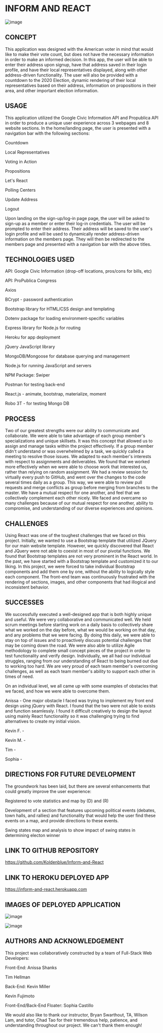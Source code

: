 # INFORM AND REACT
![image](https://img.shields.io/badge/license-MIT%20License-green)


## CONCEPT

This application was designed with the American voter in mind that would like to make their vote count, but does not have the necessary information in order to make an informed decision.  In this app, the user will be able to enter their address upon signup, have that address saved in their login profile, and have their local representatives displayed, along with other address-driven functionality.  The user will also be provided with a countdown to the 2020 Election, dynamic rendering of their local representatives based on their address, information on propositions in their area, and other important election information.      


## USAGE

This application utilized the Google Civic Information API and Propublica API in order to produce a unique user experience across 3 webpages and 8 website sections.  In the home/landing page, the user is presented with a navigation bar with the following sections:

<p>Countdown</p>
<p>Local Representatives</p>
<p>Voting in Action</p>
<p>Propositions</p>
<p>Let's React</p>
<p>Polling Centers</p>
<p>Update Address</p>
<p>Logout</p>


Upon landing on the sign-up/log-in page page, the user will be asked to sign-up as a member or enter their log-in credentials.  The user will be prompted to enter their address.  Their address will be saved to the user's login profile and will be used to dynamically render address-driven information on the members page.  They will then be redirected to the members page and presented with a navigation bar with the above titles.   


## TECHNOLOGIES USED
 
<p>API: Google Civic Information (drop-off locations, pros/cons for bills, etc)</p> 
<p>API: ProPublica Congress</p>
<p>Axios</p>
<p>BCrypt - password authentication</p>
<p>Bootstrap library for HTML/CSS design and templating</p>
<p>Dotenv package for loading environment-specific variables<p>
<p>Express library for Node.js for routing</p>
<p>Heroku for app deployment</p>
<p>jQuery JavaScript library</p>
<p>MongoDB/Mongoose for database querying and management</p>
<p>Node.js for running JavaScript and servers</p>
<p>NPM Package: Swiper</p>
<p>Postman for testing back-end</p>
<p>React.js - animate, bootstrap, materialize, moment</p>
<p>Robo 3T - for testing Mongo DB</p>


## PROCESS

Two of our greatest strengths were our ability to communicate and collaborate.  We were able to take advantage of each group member's specializations and unique skillsets.  It was this concept that allowed us to assign and manage tasks within the project effectively.  If a group member didn't understand or was overwhelmed by a task, we quickly called a meeting to resolve those issues.  We adapted to each member's interests with respect to assignments and deliverables.  We found that we worked more effectively when we were able to choose work that interested us, rather than relying on random assignment.  We had a review session for virtually every push to GitHub, and went over the changes to the code several times daily as a group.  This way, we were able to review pull requests and merge conflicts as group before merging from branches to the master.  We have a mutual respect for one another, and feel that we collectively complement each other nicely.  We faced and overcame so many challenges because of our mutual respect for one another, ability to compromise, and understanding of our diverse experiences and opinions.  


## CHALLENGES

Using React was one of the toughest challenges that we faced on this project.  Initially, we wanted to use a Bootstrap template that utilized JQuery for our main website template.  However, we quickly discovered that React and JQuery were not able to coexist in most of our pivotal functions.  We found that Bootstrap templates are not very prominent in the React world.  In the past, we have started with a Bootstrap template and customized it to our liking.  In this project, we were forced to take individual Bootstrap components and add them one by one, without the ability to logically style each component.  The front-end team was continuously frustrated with the rendering of sections, images, and other components that had illogical and inconsistent behavior.  


## SUCCESSES

We successfully executed a well-designed app that is both highly unique and useful. We were very collaborative and communicated well. We held scrum meetings before starting work on a daily basis to collectively share what we worked on the day before, what we would be working on that day, and any problems that we were facing. By doing this daily, we were able to stay on top of issues and to proactively discuss potential challenges that may be coming down the road. We were also able to utilize Agile methodology to complete small concept pieces of the project in order to test functionality and verify design.  Individually, we all had our individual struggles, ranging from our understanding of React to being burned out due to working too hard.  We are very proud of each team member's overcoming challenges, as well as each team member's ability to support each other in times of need.  

On an individual level, we all came up with some examples of obstacles that we faced, and how we were able to overcome them.

Anissa - One major obstacle I faced was trying to implement my front end design using jQuery with React. I found that the two were not able to exists and function seamlessly. I found it difficult creatively to design the layout using mainly React functionality so it was challenging trying to find alternatives to create my initial vision.

Kevin F. - 

Kevin M. - 

Tim - 

Sophia - 


## DIRECTIONS FOR FUTURE DEVELOPMENT

The groundwork has been laid, but there are several enhancements that could greatly improve the user experience:

Registered to vote statistics and map by (D) and (R)

Development of a section that features upcoming political events (debates, town halls, and rallies) and functionality that would help the user find these events on a map, and provide directions to these events.  

Swing states map and analysis to show impact of swing states in determining electon winner


## LINK TO GITHUB REPOSITORY
https://github.com/Koldenblue/Inform-and-React


## LINK TO HEROKU DEPLOYED APP
https://inform-and-react.herokuapp.com


## IMAGES OF DEPLOYED APPLICATION
![image](client/src/assets/letsReact_img/Inform-react.png)

![image](client/src/assets/letsReact_img/Represent.png)


## AUTHORS AND ACKNOWLEDGEMENT

This project was collaboratively constructed by a team of Full-Stack Web Developers:

<p>Front-End:  Anissa Shanks</p>
<p>            Tim Hellman</p>

<p>Back-End:   Kevin Miller</p>
<p>            Kevin Fujimoto</p>

<p>Front-End/Back-End Floater:   Sophia Castillo</p>

We would also like to thank our instructor, Bryan Swarthout, TA, Wilson Lam, and tutor, Chad Tao for their tremendous help, patience, and understanding throughout our project.  We can't thank them enough!
